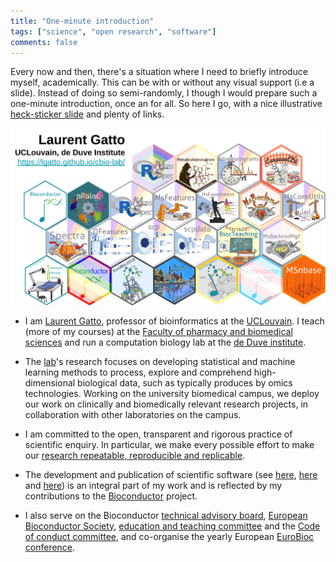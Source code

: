 ```yaml
---
title: "One-minute introduction"
tags: ["science", "open research", "software"]
comments: false
---
```


Every now and then, there's a situation where I need to briefly
introduce myself, academically. This can be with or without any visual
support (i.e a slide). Instead of doing so semi-randomly, I though I
would prepare such a one-minute introduction, once an for all. So here
I go, with a nice illustrative [heck-sticker
slide](https://docs.google.com/presentation/d/1R3W63-TdOJcjSs8p_QnTQ7iC7IsJnuwOe1EBb7thfTE/edit?usp=sharing)
and plenty of links.

![One-minute intro slide](/images/one-minute-slide.png)

- I am [Laurent Gatto](http://lgatto.github.io/about), professor of
  bioinformatics at the [UCLouvain](https://uclouvain.be/). I teach
  (more of my courses) at the [Faculty of pharmacy and biomedical
  sciences](https://uclouvain.be/fr/facultes/fasb) and run a
  computation biology lab at the [de Duve
  institute](https://www.deduveinstitute.be/).

- The [lab](https://lgatto.github.io/cbio-lab/)'s research focuses on
  developing statistical and machine learning methods to process,
  explore and comprehend high-dimensional biological data, such as
  typically produces by omics technologies. Working on the university
  biomedical campus, we deploy our work on clinically and biomedically
  relevant research projects, in collaboration with other laboratories
  on the campus.

- I am committed to the open, transparent and rigorous practice of
  scientific enquiry. In particular, we make every possible effort to
  make our [research repeatable, reproducible and
  replicable](http://lgatto.github.io/rr-what-should-be-our-goals/).

- The development and publication of scientific software (see
  [here](https://github.com/UCLouvain-CBIO/),
  [here](https://github.com/lgatto) and
  [here](https://github.com/RforMassSpectrometry/)) is an integral
  part of my work and is reflected by my contributions to the
  [Bioconductor](http://www.bioconductor.org/) project.

- I also serve on the Bioconductor [technical advisory
  board](https://bioconductor.org/about/technical-advisory-board/),
  [European Bioconductor
  Society](https://bioconductor.org/about/european-bioconductor-society/),
  [education and teaching
  committee](https://bioconductor.org/help/education-training/) and
  the [Code of conduct
  committee](https://bioconductor.org/about/code-of-conduct/), and
  co-organise the yearly European [EuroBioc
  conference](https://eurobioc2023.bioconductor.org/).
